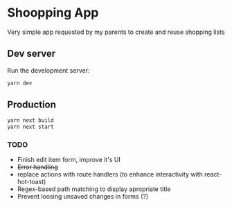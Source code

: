 # Shoopping App

Very simple app requested by my parents to create and reuse shopping lists

## Dev server

Run the development server:

```bash
yarn dev
```

## Production
```bash
yarn next build
yarn next start
```


### TODO
* Finish edit item form, improve it's UI
* ~~Error handling~~
* replace actions with route handlers (to enhance interactivity with react-hot-toast)
* Regex-based path matching to display apropriate title 
* Prevent loosing unsaved changes in forms (?)